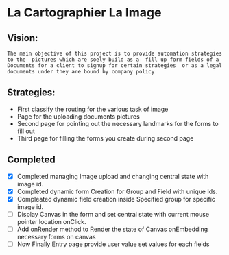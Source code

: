 # La Cartographier La Image

## Vision:

` The main objective of this project is to provide automation strategies to the 
  pictures which are soely build as a  fill up form fields of a Documents for a client to signup for certain
  strategies  or as a legal documents under they are bound by company policy `


## Strategies:

* First classify the routing for the various task of image
* Page for the uploading documents pictures
* Second page for pointing out the necessary landmarks for the  forms to fill out
* Third page for filling the forms you create during second page

## Completed

- [x] Completed managing Image upload and changing central state with image id.
- [x] Completed dynamic form Creation for Group and Field with unique Ids.
- [x] Compleated dynamic field creation inside Specified group for specific image id.
- [ ] Display Canvas in the form and set central state with current mouse pointer location onClick.
- [ ] Add onRender method to Render the state of Canvas onEmbedding necessary forms on canvas
- [ ] Now Finally Entry page provide user value set values for each fields
